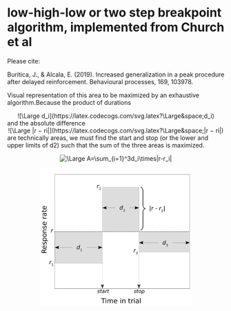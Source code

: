 # low-high-low or two step breakpoint algorithm, implemented from Church et al

Please cite:

Buritica, J., & Alcala, E. (2019). Increased generalization in a peak procedure after delayed reinforcement. Behavioural processes, 169, 103978.

Visual representation of this area to be maximized by an exhaustive algorithm.Because the product of durations 
<div align="center">
 ![\Large d_i](https://latex.codecogs.com/svg.latex?\Large&space;d_i) 
 </div>
and the absolute difference 
<div align="center">
 ![\Large |r − ri|](https://latex.codecogs.com/svg.latex?\Large&space;|r − ri|) 
</div>
are technically areas, we must find the start and stop (or the lower and upper limits of d2) such that the sum of the three areas is maximized.

<div align="center">
  
 ![\Large A=\sum_{i=1}^3d_i\times|r-r_i|](https://latex.codecogs.com/svg.latex?\Large&space;A=\sum_{i=1}^3d_i\times|r-r_i|) 
  
 <img src="https://github.com/jealcalat/start_stop_peak_procedure/blob/main/lhl_diagramm-1.png" width="350">
</div>

